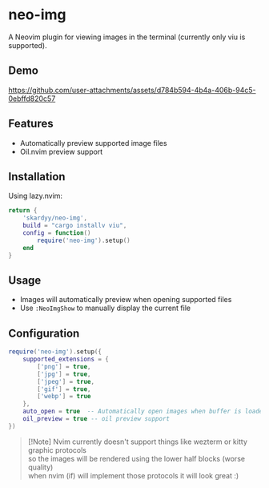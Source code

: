 # neo-img  
A Neovim plugin for viewing images in the terminal (currently only viu is supported).  

## Demo  
https://github.com/user-attachments/assets/d784b594-4b4a-406b-94c5-0ebffd820c57



## Features
- Automatically preview supported image files
- Oil.nvim preview support

## Installation

Using lazy.nvim:
```lua
return {
    'skardyy/neo-img',
    build = "cargo installv viu",
    config = function()
        require('neo-img').setup()
    end
}
```

## Usage
- Images will automatically preview when opening supported files
- Use `:NeoImgShow` to manually display the current file

## Configuration
```lua
require('neo-img').setup({
    supported_extensions = {
        ['png'] = true,
        ['jpg'] = true,
        ['jpeg'] = true,
        ['gif'] = true,
        ['webp'] = true
    },
    auto_open = true  -- Automatically open images when buffer is loaded
    oil_preview = true -- oil preview support
})
```

> \[!Note]
> Nvim currently doesn't support things like wezterm or kitty graphic protocols  
> so the images will be rendered using the lower half blocks (worse quality)  
> when nvim (if) will implement those protocols it will look great :)  
